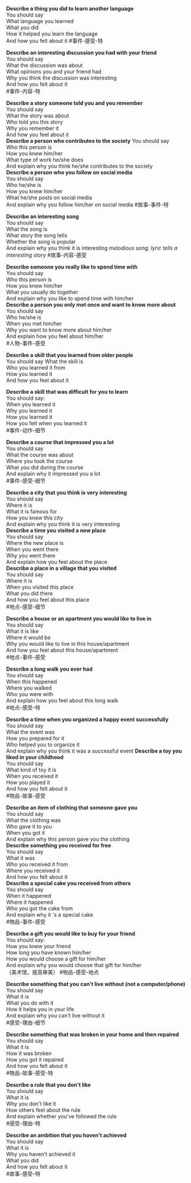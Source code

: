 **Describe a thing you did to learn another language**  
You should say  
What language you learned  
What you did  
How it helped you learn the language  
And how you felt about it
#事件-感受-特

**Describe an interesting discussion you had with your friend**  
You should say  
What the discussion was about  
What opinions you and your friend had  
Why you think the discussion was interesting  
And how you felt about it  
#事件-内容-特


**Describe a story someone told you and you remember**  
You should say  
What the story was about  
Who told you this story  
Why you remember it  
And how you feel about it  
**Describe a person who contributes to the society**
You should say  
Who this person is  
How you knew him/her  
What type of work he/she does  
And explain why you think he/she contributes to the society  
**Describe a person who you follow on social media**  
You should say  
Who he/she is  
How you knew him/her  
What he/she posts on social media  
And explain why you follow him/her on social media
#故事-事件-特


**Describe an interesting song**  
You should say  
What the song is  
What story the song tells  
Whether the song is popular  
And explain why you think it is interesting
_melodious song; lyric tells a interesting story_
#故事-内容-感受


**Describe someone you really like to spend time with**  
You should say  
Who this person is  
How you knew him/her  
What you usually do together  
And explain why you like to spend time with him/her  
**Describe a person you only met once and want to know more about**  
You should say  
Who he/she is  
When you met him/her  
Why you want to know more about him/her  
And explain how you feel about him/her  
#人物-事件-感受

**Describe a skill that you learned from older people**  
You should say 
What the skill is   
Who you learned it from  
How you learned it  
And how you feel about it

**Describe a skill that was difficult for you to learn**  
You should say:  
When you learned it  
Why you learned it  
How you learned it  
How you felt when you learned it  
#事件-动作-细节

**Describe a course that impressed you a lot**  
You should say  
What the course was about  
Where you took the course  
What you did during the course  
And explain why it impressed you a lot  
#事件-感受-细节


**Describe a city that you think is very interesting**   
You should say  
Where it is  
What it is famous for  
How you knew this city  
And explain why you think it is very interesting  
**Describe a time you visited a new place**  
You should say  
Where the new place is  
When you went there  
Why you went there  
And explain how you feel about the place  
**Describe a place in a village that you visited**  
You should say  
Where it is  
When you visited this place  
What you did there  
And how you feel about this place  
#地点-感受-细节


**Describe a house or an apartment you would like to live in**  
You should say  
What it is like  
Where it would be  
Why you would like to live in this house/apartment  
And how you feel about this house/apartment  
#地点-事件-感受

**Describe a long walk you ever had**  
You should say  
When this happened  
Where you walked  
Who you were with  
And explain how you feel about this long walk  
#地点-感受-特


**Describe a time when you organized a happy event successfully**  
You should say  
What the event was  
How you prepared for it  
Who helped you to organize it  
And explain why you think it was a successful event
**Describe a toy you liked in your childhood**  
You should say  
What kind of toy it is  
When you received it  
How you played it  
And how you felt about it  
#物品-故事-感受


**Describe an item of clothing that someone gave you**  
You should say   
What the clothing was  
Who gave it to you  
When you got it  
And explain why this person gave you the clothing  
**Describe something you received for free**  
You should say  
What it was  
Who you received it from  
Where you received it  
And how you felt about it  
**Describe a special cake you received from others**  
You should say  
When it happened  
Where it happened    
Who you got the cake from  
And explain why it 's a special cake  
#物品-事件-感受


**Describe a gift you would like to buy for your friend**  
You should say:  
How you knew your friend  
How long you have known him/her  
How you would choose a gift for him/her  
And explain why you would choose that gift for him/her   
（美术馆，提高审美）
#物品-感受-地点

**Describe something that you can't live without (not a computer/phone)**  
You should say  
What it is  
What you do with it  
How it helps you in your life  
And explain why you can't live without it  
#感受-理由-细节

**Describe something that was broken in your home and then repaired**  
You should say  
What it is  
How it was broken  
How you got it repaired  
And how you felt about it  
#物品-故事-感受-特

**Describe a rule that you don't like**  
You should say  
What it is  
Why you don't like it  
How others feel about the rule  
And explain whether you've followed the rule  
#感受-理由-特

**Describe an ambition that you haven't achieved**  
You should say  
What it is  
Why you haven't achieved it  
What you did  
And how you felt about it  
#故事-感受-特